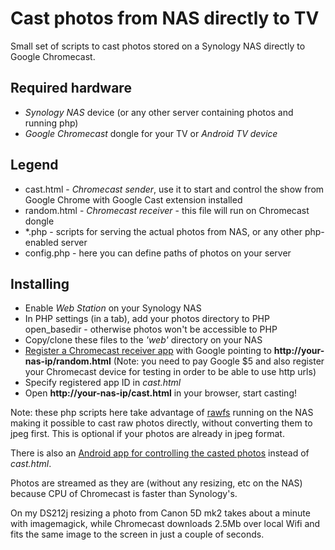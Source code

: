 Cast photos from NAS directly to TV
===================================

Small set of scripts to cast photos stored on a Synology NAS directly to Google Chromecast.

## Required hardware

- *Synology NAS* device (or any other server containing photos and running php)
- *Google Chromecast* dongle for your TV or *Android TV device*

## Legend

* cast.html - *Chromecast sender*, use it to start and control the show from Google Chrome with Google Cast extension installed
* random.html - *Chromecast receiver* - this file will run on Chromecast dongle
* \*.php - scripts for serving the actual photos from NAS, or any other php-enabled server
* config.php - here you can define paths of photos on your server

## Installing

- Enable *Web Station* on your Synology NAS
- In PHP settings (in a tab), add your photos directory to PHP open_basedir - otherwise photos won't be accessible to PHP
- Copy/clone these files to the *'web'* directory on your NAS
- [Register a Chromecast receiver app](https://cast.google.com/publish/) with Google pointing to **http://your-nas-ip/random.html**
  (Note: you need to pay Google $5 and also register your Chromecast device for testing in order to be able to use http urls)
- Specify registered app ID in *cast.html*
- Open **http://your-nas-ip/cast.html** in your browser, start casting!

Note: these php scripts here take advantage of [rawfs](http://github.com/angryziber/rawfs) running on the NAS making it 
possible to cast raw photos directly, without converting them to jpeg first. This is optional if your photos are already 
in jpeg format.

There is also an [Android app for controlling the casted photos](https://github.com/angryziber/synology-cast-photos-android) instead of *cast.html*.

Photos are streamed as they are (without any resizing, etc on the NAS) because CPU of Chromecast is faster than Synology's.

On my DS212j resizing a photo from Canon 5D mk2 takes about a minute with imagemagick, while Chromecast downloads 2.5Mb
over local Wifi and fits the same image to the screen in just a couple of seconds.
